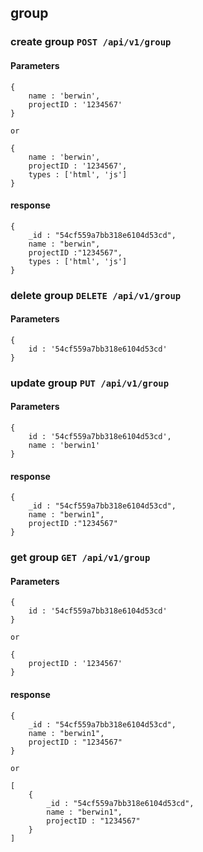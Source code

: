 ## group

### create group `POST /api/v1/group`

#### Parameters

    {
        name : 'berwin',
        projectID : '1234567'
    }

    or

    {
        name : 'berwin',
        projectID : '1234567',
        types : ['html', 'js']
    }

#### response

    {
        _id : "54cf559a7bb318e6104d53cd",
        name : "berwin",
        projectID :"1234567",
        types : ['html', 'js']
    }


### delete group `DELETE /api/v1/group`

#### Parameters

    {
        id : '54cf559a7bb318e6104d53cd'
    }


### update group `PUT /api/v1/group`

#### Parameters

    {
        id : '54cf559a7bb318e6104d53cd',
        name : 'berwin1'
    }

#### response

    {
        _id : "54cf559a7bb318e6104d53cd",
        name : "berwin1",
        projectID :"1234567"
    }


### get group `GET /api/v1/group`

#### Parameters

    {
        id : '54cf559a7bb318e6104d53cd'
    }

    or
    
    {
        projectID : '1234567'
    }

#### response

    {
        _id : "54cf559a7bb318e6104d53cd",
        name : "berwin1",
        projectID : "1234567"
    }

    or

    [
        {
            _id : "54cf559a7bb318e6104d53cd",
            name : "berwin1",
            projectID : "1234567"
        }
    ]
